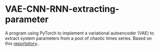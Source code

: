 # VAE-CNN-RNN-extracting-parameter

A program using PyTorch to implement a variational autoencoder (VAE) to extract system parameters from a pool of chaotic times series. Based on this [reportsitory](https://github.com/peterparity/PDE-VAE-pytorch)..
